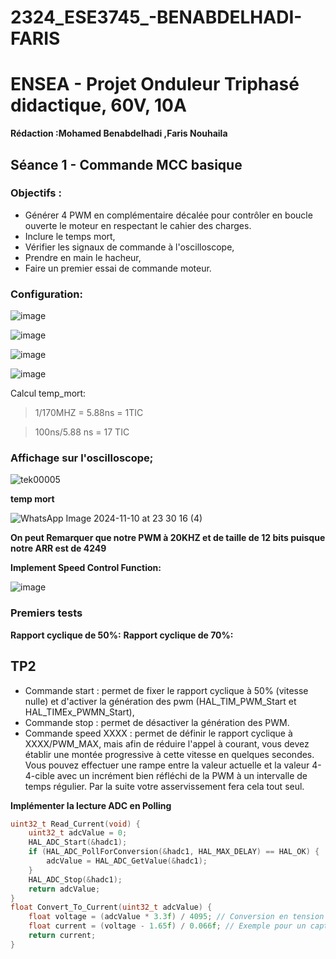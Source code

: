 # 2324_ESE3745_-BENABDELHADI-FARIS

# ENSEA - Projet Onduleur Triphasé didactique, 60V, 10A

**Rédaction :Mohamed Benabdelhadi ,Faris Nouhaila**
## Séance 1 - Commande MCC basique
### Objectifs :

- Générer 4 PWM en complémentaire décalée pour contrôler en boucle ouverte le moteur en respectant le cahier des charges.
- Inclure le temps mort,
- Vérifier les signaux de commande à l'oscilloscope,
- Prendre en main le hacheur,
- Faire un premier essai de commande moteur.

### Configuration: 

![image](https://github.com/user-attachments/assets/925e4530-36b6-4f70-bfd5-cbdde80f60b4)


![image](https://github.com/user-attachments/assets/910905ab-f8c8-4dd9-a80b-ec3a33059a13)


![image](https://github.com/user-attachments/assets/d9921aea-ffcd-4d8b-a18b-f21fb6a8bed7)


![image](https://github.com/user-attachments/assets/d7c1c816-c5dd-4e8c-b8aa-2943b5575536)

Calcul temp_mort:

> 1/170MHZ = 5.88ns = 1TIC

> 100ns/5.88 ns = 17 TIC 


### Affichage sur l'oscilloscope;

![tek00005](https://github.com/user-attachments/assets/7f763cc3-21b2-4325-bcd3-d457672c579a)


**temp mort**

![WhatsApp Image 2024-11-10 at 23 30 16 (4)](https://github.com/user-attachments/assets/9d382d9c-046c-437c-bd73-f88c91812ace)


**On peut Remarquer que notre PWM à 20KHZ et de taille de 12 bits puisque notre ARR est de 4249** 


**Implement Speed Control Function:**

![image](https://github.com/user-attachments/assets/c81dcf9d-0823-4eab-9fe1-2cb77fabdc8f)

### Premiers tests

**Rapport cyclique de 50%:**
**Rapport cyclique de 70%:**

## TP2

- Commande start : permet de fixer le rapport cyclique à 50% (vitesse nulle) et d'activer la génération des pwm (HAL_TIM_PWM_Start et HAL_TIMEx_PWMN_Start),
- Commande stop : permet de désactiver la génération des PWM.
- Commande speed XXXX : permet de définir le rapport cyclique à XXXX/PWM_MAX, mais afin de réduire l'appel à courant, vous devez établir une montée progressive à cette vitesse en quelques secondes. Vous pouvez effectuer une rampe entre la valeur actuelle et la valeur 4-4-cible avec un incrément bien réfléchi de la PWM à un intervalle de temps régulier. Par la suite votre asservissement fera cela tout seul.

**Implémenter la lecture ADC en Polling**
```c
uint32_t Read_Current(void) {
    uint32_t adcValue = 0;
    HAL_ADC_Start(&hadc1);
    if (HAL_ADC_PollForConversion(&hadc1, HAL_MAX_DELAY) == HAL_OK) {
        adcValue = HAL_ADC_GetValue(&hadc1);
    }
    HAL_ADC_Stop(&hadc1);
    return adcValue;
}
float Convert_To_Current(uint32_t adcValue) {
    float voltage = (adcValue * 3.3f) / 4095; // Conversion en tension
    float current = (voltage - 1.65f) / 0.066f; // Exemple pour un capteur à effet Hall (sensibilité : 66 mV/A)
    return current;
}
```



